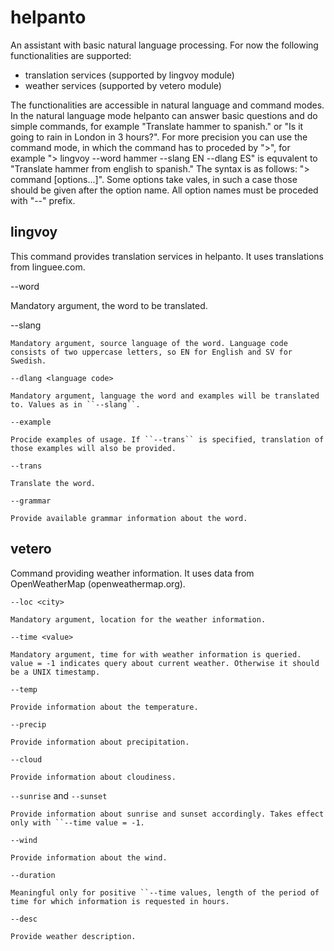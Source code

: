 # helpanto
An assistant with basic natural language processing.
For now the following functionalities are supported:
* translation services (supported by lingvoy module)
* weather services (supported by vetero module)

The functionalities are accessible in natural language and command modes. In the natural language mode helpanto can answer basic questions and do simple commands, for example "Translate hammer to spanish." or "Is it going to rain in London in 3 hours?". 
For more precision you can use the command mode, in which the command has to proceded by ">", for example "> lingvoy --word hammer --slang EN --dlang ES" is equvalent to "Translate hammer from english to spanish."
The syntax is as follows: "> command [options...]". Some options take vales, in such a case those should be given after the option name. All option names must be proceded with "--" prefix.

## lingvoy 
This command provides translation services in helpanto. It uses translations from linguee.com.

--word <word>

Mandatory argument, the word to be translated.
	
--slang <language code>

	Mandatory argument, source language of the word. Language code consists of two uppercase letters, so EN for English and SV for Swedish.
	
``--dlang <language code>``

	Mandatory argument, language the word and examples will be translated to. Values as in ``--slang``.
	
``--example``

	Procide examples of usage. If ``--trans`` is specified, translation of those examples will also be provided.
	
``--trans``

	Translate the word.
	
``--grammar``

	Provide available grammar information about the word.

## vetero
Command providing weather information. It uses data from OpenWeatherMap (openweathermap.org).

``--loc <city>``

	Mandatory argument, location for the weather information.
	
``--time <value>``

	Mandatory argument, time for with weather information is queried. value = -1 indicates query about current weather. Otherwise it should be a UNIX timestamp.
	
``--temp``

	Provide information about the temperature.
	
``--precip``

	Provide information about precipitation.
	
``--cloud``

	Provide information about cloudiness.
	
``--sunrise`` and ``--sunset``

	Provide information about sunrise and sunset accordingly. Takes effect only with ``--time value = -1.
	
``--wind``

	Provide information about the wind.
	
``--duration``

	Meaningful only for positive ``--time values, length of the period of time for which information is requested in hours.
	
``--desc``

	Provide weather description.
